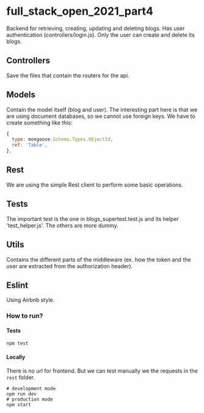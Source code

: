 # full_stack_open_2021_part4
 
Backend for retrieving, creating, updating and deleting blogs. Has user authentication (controllers/login.js).
Only the user can create and delete its blogs.

## Controllers
Save the files that contain the routers for the api.

## Models
Contain the model itself (blog and user). The interesting part here is that we are using document databases,
so we cannot use foreign keys. We have to create something like this:

```javascript
{
  type: mongoose.Schema.Types.ObjectId,
  ref: 'Table',
},
```

## Rest
We are using the simple Rest client to perform some basic operations.

## Tests
The important test is the one in blogs_supertest.test.js and its helper 'test_helper.js'.
The others are more dummy.

## Utils
Contains the different parts of the middleware (ex. how the token and the user are extracted from the authorization header).

## Eslint
Using Airbnb style.

### How to run?

#### Tests

```console
npm test
```

#### Locally

There is no url for frontend. But we can test manually we the requests in the `rest` folder.

```console
# development mode
npm run dev
# production mode
npm start
```
